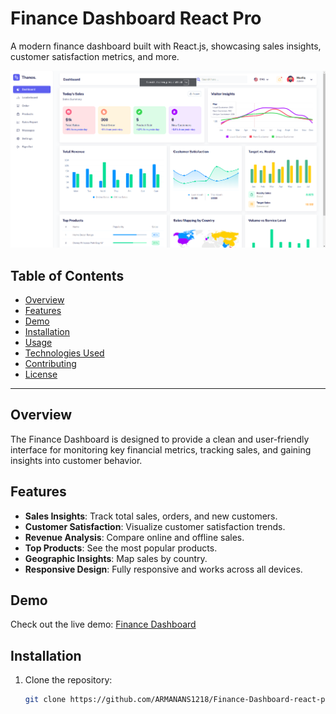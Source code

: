 # Finance Dashboard React Pro

A modern finance dashboard built with React.js, showcasing sales insights, customer satisfaction metrics, and more.

![Dashboard Screenshot](./Screenshot.png)

## Table of Contents
- [Overview](#overview)
- [Features](#features)
- [Demo](#demo)
- [Installation](#installation)
- [Usage](#usage)
- [Technologies Used](#technologies-used)
- [Contributing](#contributing)
- [License](#license)

---

## Overview
The Finance Dashboard is designed to provide a clean and user-friendly interface for monitoring key financial metrics, tracking sales, and gaining insights into customer behavior.

## Features
- **Sales Insights**: Track total sales, orders, and new customers.
- **Customer Satisfaction**: Visualize customer satisfaction trends.
- **Revenue Analysis**: Compare online and offline sales.
- **Top Products**: See the most popular products.
- **Geographic Insights**: Map sales by country.
- **Responsive Design**: Fully responsive and works across all devices.

## Demo
Check out the live demo: [Finance Dashboard](https://finance-dashboard-react-pro.vercel.app/)

## Installation
1. Clone the repository:
   ```bash
   git clone https://github.com/ARMANANS1218/Finance-Dashboard-react-pro.git
